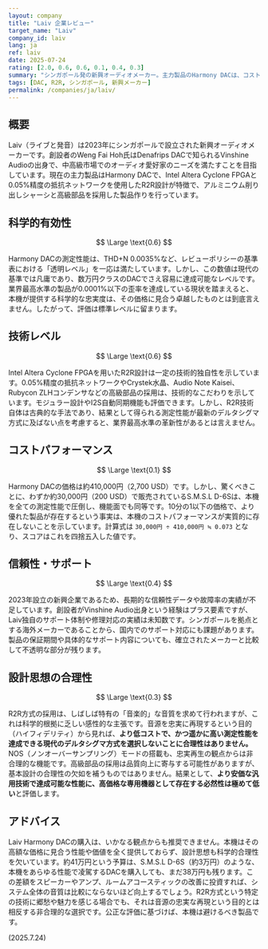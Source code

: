 ```yaml
---
layout: company
title: "Laiv 企業レビュー"
target_name: "Laiv"
company_id: laiv
lang: ja
ref: laiv
date: 2025-07-24
rating: [2.0, 0.6, 0.6, 0.1, 0.4, 0.3]
summary: "シンガポール発の新興オーディオメーカー。主力製品のHarmony DACは、コストパフォーマンスと設計思想に致命的な課題を抱える。"
tags: [DAC, R2R, シンガポール, 新興メーカー]
permalink: /companies/ja/laiv/
---
```


## 概要

Laiv（ライブと発音）は2023年にシンガポールで設立された新興オーディオメーカーです。創設者のWeng Fai Hoh氏はDenafrips DACで知られるVinshine Audioの出身で、中高級市場でのオーディオ愛好家のニーズを満たすことを目指しています。現在の主力製品はHarmony DACで、Intel Altera Cyclone FPGAと0.05%精度の抵抗ネットワークを使用したR2R設計が特徴で、アルミニウム削り出しシャーシと高級部品を採用した製品作りを行っています。

## 科学的有効性

$$ \Large \text{0.6} $$

Harmony DACの測定性能は、THD+N 0.0035%など、レビューポリシーの基準表における「透明レベル」を一応は満たしています。しかし、この数値は現代の基準では凡庸であり、数万円クラスのDACでさえ容易に達成可能なレベルです。業界最高水準の製品が0.0001%以下の歪率を達成している現状を踏まえると、本機が提供する科学的な忠実度は、その価格に見合う卓越したものとは到底言えません。したがって、評価は標準レベルに留まります。

## 技術レベル

$$ \Large \text{0.6} $$

Intel Altera Cyclone FPGAを用いたR2R設計は一定の技術的独自性を示しています。0.05%精度の抵抗ネットワークやCrystek水晶、Audio Note Kaisei、Rubycon ZLHコンデンサなどの高級部品の採用は、技術的なこだわりを示しています。モジュラー設計やI2S自動同期機能も評価できます。しかし、R2R技術自体は古典的な手法であり、結果として得られる測定性能が最新のデルタシグマ方式に及ばない点を考慮すると、業界最高水準の革新性があるとは言えません。

## コストパフォーマンス

$$ \Large \text{0.1} $$

Harmony DACの価格は約410,000円（2,700 USD）です。しかし、驚くべきことに、わずか約30,000円（200 USD）で販売されているS.M.S.L D-6Sは、本機を全ての測定性能で圧倒し、機能面でも同等です。10分の1以下の価格で、より優れた製品が存在するという事実は、本機のコストパフォーマンスが実質的に存在しないことを示しています。計算式は `30,000円 ÷ 410,000円 ≒ 0.073` となり、スコアはこれを四捨五入した値です。

## 信頼性・サポート

$$ \Large \text{0.4} $$

2023年設立の新興企業であるため、長期的な信頼性データや故障率の実績が不足しています。創設者がVinshine Audio出身という経験はプラス要素ですが、Laiv独自のサポート体制や修理対応の実績は未知数です。シンガポールを拠点とする海外メーカーであることから、国内でのサポート対応にも課題があります。製品の保証期間や具体的なサポート内容についても、確立されたメーカーと比較して不透明な部分が残ります。

## 設計思想の合理性

$$ \Large \text{0.3} $$

R2R方式の採用は、しばしば特有の「音楽的」な音質を求めて行われますが、これは科学的根拠に乏しい感性的な主張です。音源を忠実に再現するという目的（ハイフィデリティ）から見れば、**より低コストで、かつ遥かに高い測定性能を達成できる現代のデルタシグマ方式を選択しないことに合理性はありません。** NOS（ノンオーバーサンプリング）モードの搭載も、忠実再生の観点からは非合理的な機能です。高級部品の採用は品質向上に寄与する可能性がありますが、基本設計の合理性の欠如を補うものではありません。結果として、**より安価な汎用技術で達成可能な性能に、高価格な専用機器として存在する必然性は極めて低い**と評価します。

## アドバイス

Laiv Harmony DACの購入は、いかなる観点からも推奨できません。本機はその高額な価格に見合う性能や価値を全く提供しておらず、設計思想も科学的合理性を欠いています。約41万円という予算は、S.M.S.L D-6S（約3万円）のような、本機をあらゆる性能で凌駕するDACを購入しても、まだ38万円も残ります。この差額をスピーカーやアンプ、ルームアコースティックの改善に投資すれば、システム全体の音質は比較にならないほど向上するでしょう。R2R方式という特定の技術に郷愁や魅力を感じる場合でも、それは音源の忠実な再現という目的とは相反する非合理的な選択です。公正な評価に基づけば、本機は避けるべき製品です。

(2025.7.24)
